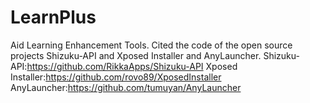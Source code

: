 # LearnPlus
Aid Learning Enhancement Tools.
Cited the code of the open source projects Shizuku-API and Xposed Installer and AnyLauncher.
Shizuku-API:https://github.com/RikkaApps/Shizuku-API
Xposed Installer:https://github.com/rovo89/XposedInstaller
AnyLauncher:https://github.com/tumuyan/AnyLauncher
